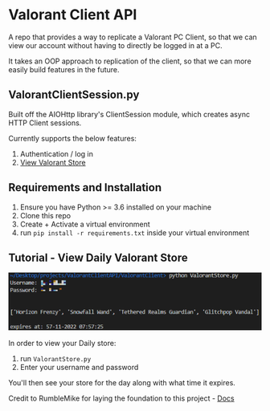 # Valorant Client API

A repo that provides a way to replicate a Valorant PC Client,
so that we can view our account without having to directly be logged in at a PC.

It takes an OOP approach to replication of the client, so that we can more easily build features in the future.

## ValorantClientSession.py

Built off the AIOHttp library's ClientSession module, which creates async HTTP Client sessions.

Currently supports the below features:

1. Authentication / log in
2. [View Valorant Store](#tutorial---view-daily-valorant-store)

## Requirements and Installation

1. Ensure you have Python >= 3.6 installed on your machine
2. Clone this repo
3. Create + Activate a virtual environment
4. run `pip install -r requirements.txt` inside your virtual environment

## Tutorial - View Daily Valorant Store

![alt text](./Example.png)

In order to view your Daily store:

1. run `ValorantStore.py`
2. Enter your username and password

You'll then see your store for the day along with what time it expires.

Credit to RumbleMike for laying the foundation to this project -
[Docs](https://github.com/RumbleMike/ValorantAPI/)
